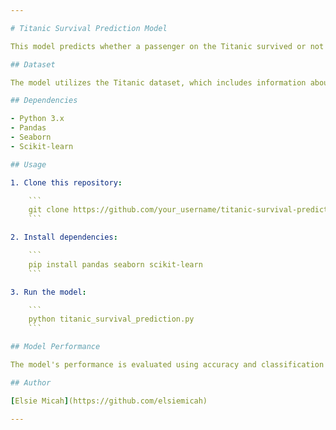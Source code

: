 ```yaml
---

# Titanic Survival Prediction Model

This model predicts whether a passenger on the Titanic survived or not based on various features such as age, gender, ticket class, fare, etc. It uses a Logistic Regression algorithm for binary classification. The model analyzes various passenger attributes such as age, gender, ticket, class and fare to determine the likelihood of survival.

## Dataset

The model utilizes the Titanic dataset, which includes information about individual passengers such as their age, gender, ticket class, fare, cabin, and whether or not they survived the sinking of the Titanic.

## Dependencies

- Python 3.x
- Pandas
- Seaborn
- Scikit-learn

## Usage

1. Clone this repository:

    ```
    git clone https://github.com/your_username/titanic-survival-prediction.git
    ```

2. Install dependencies:

    ```
    pip install pandas seaborn scikit-learn
    ```

3. Run the model:

    ```
    python titanic_survival_prediction.py
    ```

## Model Performance

The model's performance is evaluated using accuracy and classification report metrics. These metrics provide insights into how well the model performs in predicting whether a passenger survived or not.

## Author

[Elsie Micah](https://github.com/elsiemicah)

---
```


